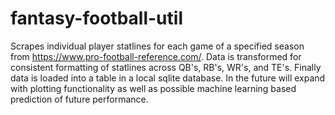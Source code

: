 # fantasy-football-util
Scrapes individual player statlines for each game of a specified season from https://www.pro-football-reference.com/. Data is transformed for consistent formatting of statlines across QB's, RB's, WR's, and TE's. Finally data is loaded into a table in a local sqlite database. In the future will expand with plotting functionality as well as possible machine learning based prediction of future performance.
